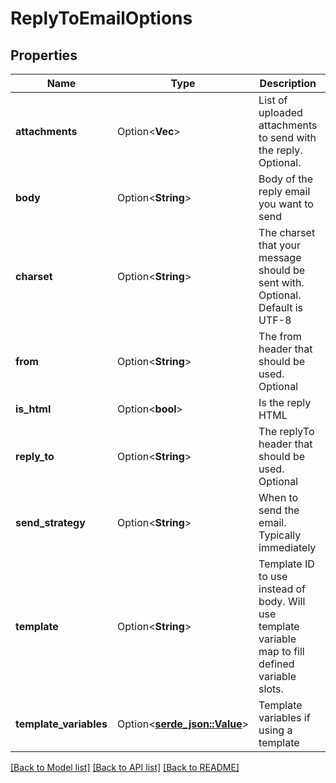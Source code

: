 # ReplyToEmailOptions

## Properties

Name | Type | Description | Notes
------------ | ------------- | ------------- | -------------
**attachments** | Option<**Vec<String>**> | List of uploaded attachments to send with the reply. Optional. | [optional]
**body** | Option<**String**> | Body of the reply email you want to send | [optional]
**charset** | Option<**String**> | The charset that your message should be sent with. Optional. Default is UTF-8 | [optional]
**from** | Option<**String**> | The from header that should be used. Optional | [optional]
**is_html** | Option<**bool**> | Is the reply HTML | [optional]
**reply_to** | Option<**String**> | The replyTo header that should be used. Optional | [optional]
**send_strategy** | Option<**String**> | When to send the email. Typically immediately | [optional]
**template** | Option<**String**> | Template ID to use instead of body. Will use template variable map to fill defined variable slots. | [optional]
**template_variables** | Option<[**serde_json::Value**]()> | Template variables if using a template | [optional]

[[Back to Model list]](../README#documentation-for-models) [[Back to API list]](../README#documentation-for-api-endpoints) [[Back to README]](../README)


